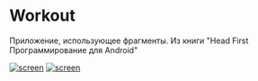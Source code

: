 # Workout

Приложение, использующее фрагменты.
Из книги "Head First Программирование для Android"

[![sсreen](https://image.prntscr.com/image/weDJvO7yScSd1GLUkCRzNw.png)](#features)
[![sсreen](https://image.prntscr.com/image/BCxniSFAQBmDhSgj6vfeiA.png)](#features)
